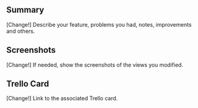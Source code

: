 ## Summary
[Change!] Describe your feature, problems you had, notes, improvements and others.

## Screenshots
[Change!] If needed, show the screenshots of the views you modified.

## Trello Card
[Change!] Link to the associated Trello card.
